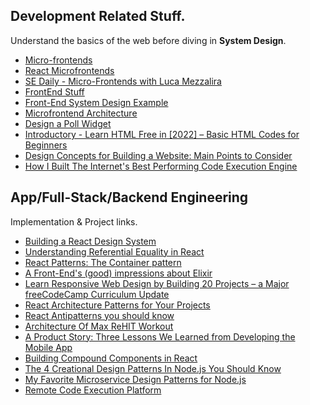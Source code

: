 ## Development Related Stuff.

Understand the basics of the web before diving in **System Design**. 

- [Micro-frontends](https://www.youtube.com/watch?v=lKKsjpH09dU)
- [React Microfrontends](https://blog.bitsrc.io/how-to-develop-microfrontends-using-react-step-by-step-guide-47ebb479cacd)
- [SE Daily - Micro-Frontends with Luca Mezzalira](https://softwareengineeringdaily.com/2022/02/14/micro-frontends-with-luca-mezzalira/)
- [FrontEnd Stuff](https://www.youtube.com/c/JackHerrington/playlists)
- [Front-End System Design Example](https://www.youtube.com/watch?v=LEaiGjffLEs)
- [Microfrontend Architecture](https://www.youtube.com/watch?v=BuRB3djraeM)
- [Design a Poll Widget](https://www.youtube.com/watch?v=lO6GyCvbDm8)
- [Introductory - Learn HTML Free in [2022] – Basic HTML Codes for Beginners](https://www.websiteplanet.com/blog/html-guide-beginners/)
- [Design Concepts for Building a Website: Main Points to Consider](https://medium.com/@upqode/design-concepts-for-building-a-website-main-points-to-consider-92ae48d6d059)
- [How I Built The Internet's Best Performing Code Execution Engine](https://www.youtube.com/watch?v=SD4KgwdjmdI)

## App/Full-Stack/Backend Engineering 

Implementation & Project links.

- [Building a React Design System](https://blog.bitsrc.io/building-a-react-component-design-system-8b643bb8922b)
- [Understanding Referential Equality in React](https://blog.bitsrc.io/understanding-referential-equality-in-react-a8fb3769be0)
- [React Patterns: The Container pattern](https://itnext.io/react-patterns-the-container-pattern-4d8b5b6f0127)
- [A Front-End's (good) impressions about Elixir](https://medium.com/inside-sumup/a-front-ends-good-impressions-about-elixir-68f8983d8ab)
- [Learn Responsive Web Design by Building 20 Projects – a Major freeCodeCamp Curriculum Update](https://www.freecodecamp.org/news/responsive-web-design-certification-redesigned/)
- [React Architecture Patterns for Your Projects](https://blog.openreplay.com/react-architecture-patterns-for-your-projects)
- [React Antipatterns you should know](https://yosua-halim.medium.com/react-antipatterns-you-should-know-dc2c7b7ce159)
- [Architecture Of Max ReHIT Workout](http://highscalability.com/blog/2021/11/30/architecture-of-max-rehit-workout.html)
- [A Product Story: Three Lessons We Learned from Developing the Mobile App](https://engineering.atspotify.com/2021/10/a-product-story-three-lessons-we-learned-from-developing-the-mobile-app/)
- [Building Compound Components in React](https://medium.com/unibuddy/building-compound-components-in-react-8fbbe7565640)
- [The 4 Creational Design Patterns In Node.js You Should Know](https://daily.dev/blog/the-4-creational-design-patterns-in-node-js-you-should-know)
- [My Favorite Microservice Design Patterns for Node.js](https://blog.bitsrc.io/my-favorite-microservice-design-patterns-for-node-js-fe048c635d83)
- [Remote Code Execution Platform](https://medium.com/@yashbudukh/building-a-remote-code-execution-system-9e55c5b248d6)
